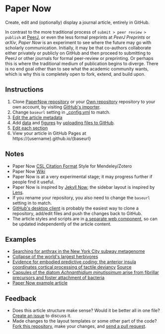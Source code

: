 # Paper Now

Create, edit and (optionally) display a journal article, entirely in GitHub.

In contrast to the more traditional process of `submit > peer review > publish` at [PeerJ](https://peerj.com), or even the less formal preprints at _PeerJ Preprints_ or _arXiv_, _Paper Now_ is an experiment to see where the future may go with scholarly communication. Initially, it may be that co-authors collaborate either privately or publicly on GitHub and then proceed to submitting to PeerJ or other journals for formal peer-review or preprinting. Or perhaps this is where the traditional medium of publication begins to diverge. There is no end goal other than to see what the academic community wants, which is why this is completely open to fork, extend, and build upon.


## Instructions

1. Clone [PaperNow repository](https://github.com/PeerJ/paper-now) or your [Own repository](https://oilervoss.github.io/paper-now/) repository to your own account, by visiting [GitHub's importer](https://import.github.com/new/?import_url=https://github.com/peerj/paper-now/).
1. Change `baseurl` setting in [_config.yml](_config.yml) to match. 
1. [Edit the article metadata](_data/article.yml)
1. Add [data](data) and [figures](_figures) by [uploading files to GitHub](https://help.github.com/articles/adding-a-file-to-a-repository/).
1. [Edit each section](_sections)
1. View your article in GitHub Pages at https://{username}.github.io/{baseurl}

## Notes

* Paper Now [CSL Citation Format](https://raw.githubusercontent.com/katrinleinweber/Zotero-styles/master/paper-now.csl) Style for Mendeley/Zotero
* Paper Now [Wiki](https://github.com/PeerJ/paper-now/wiki)
* Paper Now is at a very experimental stage; it may progress further if people find it useful.
* Paper Now is inspired by [Jekyll Now](https://github.com/barryclark/jekyll-now); the sidebar layout is inspired by [Lens](https://github.com/elifesciences/lens).
* If you rename your repository, you also need to change the `baseurl` setting in  to match.
* [GitHub's desktop client](https://guides.github.com/introduction/getting-your-project-on-github/#desktop) is probably the easiest way to clone a repository, add/edit files and push the changes back to GitHub.
* The article styles and scripts are in [a separate web component](https://github.com/PeerJ/research-article), so can be updated independently of the article content.

## Examples

* [Searching for anthrax in the New York City subway metagenome](https://read-lab-confederation.github.io/nyc-subway-anthrax-study/)
* [Collapse of the world's largest herbivores](http://git.macropus.org/collapse-largest-herbivores/)
* [Evidence for embodied predictive coding: the anterior insula coordinates cortical processing of tactile deviancy](http://git.macropus.org/allen-insula/) [Source](https://github.com/hubgit/allen-insula)
* [Capsules of the diatom _Achnanthidium minutissimum_ arise from fibrillar precursors and foster attachment of bacteria](https://katrinleinweber.github.io/paper-now/)
* [Paper Now example article](https://peerj.github.io/paper-now/)


## Feedback

* Does this article structure make sense? Would it be better all in one file? [Create an issue](https://github.com/peerj/paper-now/issues) to discuss it.
* Made changes to the layout templates or some other part of the code? [Fork this repository](https://github.com/peerj/paper-now/fork), make your changes, and [send a pull request](https://github.com/peerj/paper-now/pulls).
